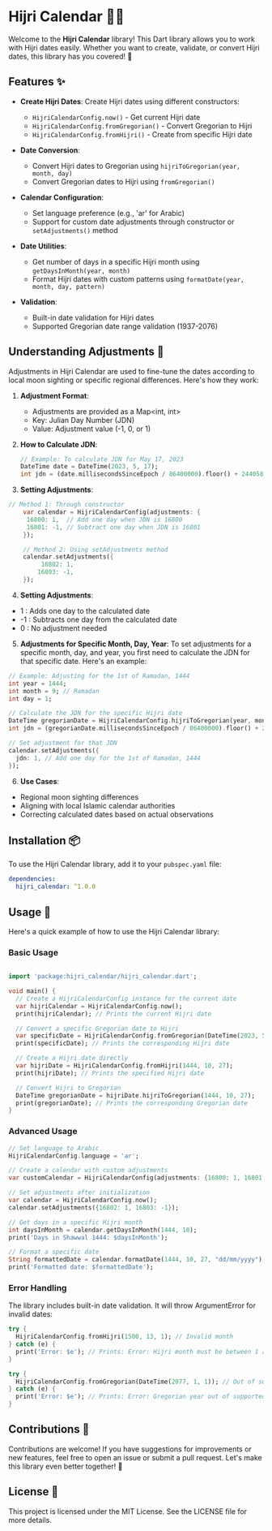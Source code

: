 # Hijri Calendar 📅🌙

Welcome to the **Hijri Calendar** library! This Dart library allows you to work with Hijri dates easily. Whether you want to create, validate, or convert Hijri dates, this library has you covered! 🎉

## Features ✨

- **Create Hijri Dates**: Create Hijri dates using different constructors:
  - `HijriCalendarConfig.now()` - Get current Hijri date
  - `HijriCalendarConfig.fromGregorian()` - Convert Gregorian to Hijri
  - `HijriCalendarConfig.fromHijri()` - Create from specific Hijri date

- **Date Conversion**: 
  - Convert Hijri dates to Gregorian using `hijriToGregorian(year, month, day)`
  - Convert Gregorian dates to Hijri using `fromGregorian()`

- **Calendar Configuration**:
  - Set language preference (e.g., 'ar' for Arabic)
  - Support for custom date adjustments through constructor or `setAdjustments()` method

- **Date Utilities**:
  - Get number of days in a specific Hijri month using `getDaysInMonth(year, month)`
  - Format Hijri dates with custom patterns using `formatDate(year, month, day, pattern)`

- **Validation**:
  - Built-in date validation for Hijri dates
  - Supported Gregorian date range validation (1937-2076)


## Understanding Adjustments 🔧

Adjustments in Hijri Calendar are used to fine-tune the dates according to local moon sighting or specific regional differences. Here's how they work:

1. **Adjustment Format**:
   - Adjustments are provided as a Map<int, int>
   - Key: Julian Day Number (JDN)
   - Value: Adjustment value (-1, 0, or 1)

2. **How to Calculate JDN**:
   ```dart
   // Example: To calculate JDN for May 17, 2023
   DateTime date = DateTime(2023, 5, 17);
   int jdn = (date.millisecondsSinceEpoch / 86400000).floor() + 2440588;
   
   ```

3. **Setting Adjustments**:
```dart
// Method 1: Through constructor
    var calendar = HijriCalendarConfig(adjustments: {
     16800: 1,  // Add one day when JDN is 16800
     16801: -1, // Subtract one day when JDN is 16801
    });

    // Method 2: Using setAdjustments method
    calendar.setAdjustments({
         16802: 1,
        16803: -1,
    });

```

4. **Setting Adjustments**:

- 1 : Adds one day to the calculated date
- -1 : Subtracts one day from the calculated date
- 0 : No adjustment needed

5. **Adjustments for Specific Month, Day, Year**: 
    To set adjustments for a specific month, day, and year, you first need to calculate the JDN for that specific date. Here's an example:

```dart
// Example: Adjusting for the 1st of Ramadan, 1444
int year = 1444;
int month = 9; // Ramadan
int day = 1;

// Calculate the JDN for the specific Hijri date
DateTime gregorianDate = HijriCalendarConfig.hijriToGregorian(year, month, day);
int jdn = (gregorianDate.millisecondsSinceEpoch / 86400000).floor() + 2440588;

// Set adjustment for that JDN
calendar.setAdjustments({
  jdn: 1, // Add one day for the 1st of Ramadan, 1444
});

```

6. **Use Cases**:
- Regional moon sighting differences
- Aligning with local Islamic calendar authorities
- Correcting calculated dates based on actual observations


## Installation 📦

To use the Hijri Calendar library, add it to your `pubspec.yaml` file:

```yaml
dependencies:
  hijri_calendar: ^1.0.0

```

## Usage 🚀
Here's a quick example of how to use the Hijri Calendar library:
### Basic Usage
```dart

import 'package:hijri_calendar/hijri_calendar.dart';

void main() {
  // Create a HijriCalendarConfig instance for the current date
  var hijriCalendar = HijriCalendarConfig.now();
  print(hijriCalendar); // Prints the current Hijri date

  // Convert a specific Gregorian date to Hijri
  var specificDate = HijriCalendarConfig.fromGregorian(DateTime(2023, 5, 17));
  print(specificDate); // Prints the corresponding Hijri date

  // Create a Hijri date directly
  var hijriDate = HijriCalendarConfig.fromHijri(1444, 10, 27);
  print(hijriDate); // Prints the specified Hijri date

  // Convert Hijri to Gregorian
  DateTime gregorianDate = hijriDate.hijriToGregorian(1444, 10, 27);
  print(gregorianDate); // Prints the corresponding Gregorian date
}
```

### Advanced Usage

```dart
// Set language to Arabic
HijriCalendarConfig.language = 'ar';

// Create a calendar with custom adjustments
var customCalendar = HijriCalendarConfig(adjustments: {16800: 1, 16801: -1});

// Set adjustments after initialization
var calendar = HijriCalendarConfig.now();
calendar.setAdjustments({16802: 1, 16803: -1});

// Get days in a specific Hijri month
int daysInMonth = calendar.getDaysInMonth(1444, 10);
print('Days in Shawwal 1444: $daysInMonth');

// Format a specific date
String formattedDate = calendar.formatDate(1444, 10, 27, "dd/mm/yyyy");
print('Formatted date: $formattedDate');
```
### Error Handling
The library includes built-in date validation. It will throw ArgumentError for invalid dates:

```dart
try {
  HijriCalendarConfig.fromHijri(1500, 13, 1); // Invalid month
} catch (e) {
  print('Error: $e'); // Prints: Error: Hijri month must be between 1 and 12
}

try {
  HijriCalendarConfig.fromGregorian(DateTime(2077, 1, 1)); // Out of supported range
} catch (e) {
  print('Error: $e'); // Prints: Error: Gregorian year out of supported range (1937-2076)
}

```




## Contributions 🤝
Contributions are welcome! If you have suggestions for improvements or new features, feel free to open an issue or submit a pull request. Let's make this library even better together! 💪

## License 📜
This project is licensed under the MIT License. See the LICENSE file for more details.